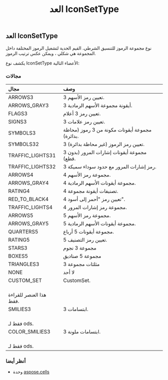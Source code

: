 ﻿---
title: العد IconSetType
second_title: Aspose.Cells for Python via .NET API المراجع
description:
type: docs
weight: 2190
url: /ar/python-net/aspose.cells/iconsettype/
is_root: false
---
##  العد IconSetType
 نوع مجموعة الرموز للتنسيق الشرطي.
القيم الحدية لتشغيل الرموز المختلفة داخل المجموعة هي
شكلي ، ويمكن عكس ترتيب الرموز.



يكشف نوع IconSetType الأعضاء التالية:

###  مجالات
| مجال| وصف|
| :- | :- |
| ARROWS3 | 3 تعيين رمز الأسهم.|
| ARROWS_GRAY3 | 3 أيقونة مجموعة الأسهم الرمادية.|
| FLAGS3 | تعيين رمز 3 أعلام.|
| SIGNS3 | 3 تعيين رمز علامات.|
| SYMBOLS3 | مجموعة أيقونات مكونة من 3 رموز (محاطة بدائرة).|
| SYMBOLS32 | 3 تعيين رمز الرموز (غير محاطة بدائرة).|
| TRAFFIC_LIGHTS31 | 3 مجموعة أيقونات إشارات المرور (بدون قطع).|
| TRAFFIC_LIGHTS32 | 3 رمز إشارات المرور مع حدود سوداء سميكة.|
| ARROWS4 | 4 مجموعة رمز الأسهم.|
| ARROWS_GRAY4 | 4 مجموعة أيقونات الأسهم الرمادية.|
| RATING4 | 4 تصنيفات أيقونة مجموعة.|
| RED_TO_BLACK4 | 4 تعيين رمز "أحمر إلى أسود".|
| TRAFFIC_LIGHTS4 | 4 مجموعة رمز إشارات المرور.|
| ARROWS5 | 5 مجموعة رمز الأسهم.|
| ARROWS_GRAY5 | 5 مجموعة أيقونات الأسهم الرمادية.|
| QUARTERS5 | مجموعة أيقونات 5 أرباع.|
| RATING5 | 5 تعيين رمز التصنيف.|
| STARS3 | مجموعة 3 نجوم|
| BOXES5 | مجموعة 5 صناديق|
| TRIANGLES3 | 3 مثلثات مجموعة|
| NONE | لا أحد|
| CUSTOM_SET | CustomSet.<br/> هذا العنصر للقراءة فقط.|
| SMILIES3 | 3 ابتسامات.<br/> فقط لـ ods.|
| COLOR_SMILIES3 | 3 ابتسامات ملونة.<br/> فقط لـ ods.|



###  أنظر أيضا
* وحدة [aspose.cells](..)
